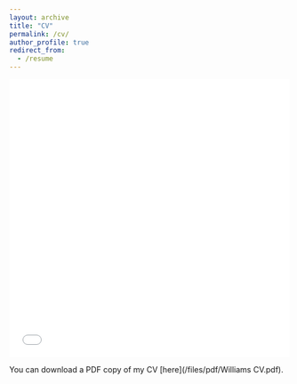 ```yaml
---
layout: archive
title: "CV"
permalink: /cv/
author_profile: true
redirect_from:
  - /resume
---
```


<iframe src="/files/pdf/Sandipa_CV_for_Teaching.pdf" width="100%" height="500" frameborder="no" marginwidth="0" marginheight="0">
</iframe>

You can download a PDF copy of my CV [here](/files/pdf/Williams CV.pdf).
